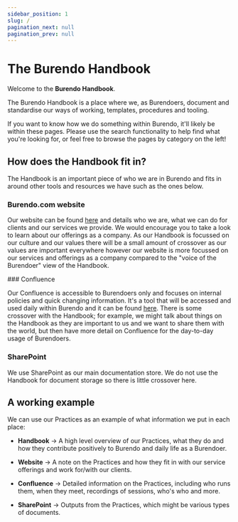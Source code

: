```yaml
---
sidebar_position: 1
slug: /
pagination_next: null
pagination_prev: null
---
```


# The Burendo Handbook

Welcome to the  **Burendo Handbook**.  

The Burendo Handbook is a place where we, as Burendoers, document and standardise our ways of working, templates, procedures and tooling.  

If you want to know how we do something within Burendo, it'll likely be within these pages.  Please use the search functionality to help find what you're looking for, or feel free to browse the pages by category on the left!

## How does the Handbook fit in?

The Handbook is an important piece of who we are in Burendo and fits in around other tools and resources we have such as the ones below.

### Burendo.com website

Our website can be found [here](http://www.burendo.com) and details who we are, what we can do for clients and our services we provide. We would encourage you to take a look to learn about our offerings as a company. As our Handbook is focussed on our culture and our values there will be a small amount of crossover as our values are important everywhere however our website is more focussed on our services and offerings as a company compared to the "voice of the Burendoer" view of the Handbook.

### Confluence

Our Confluence is accessible to Burendoers only and focuses on internal policies and quick changing information. It's a tool that will be accessed and used daily within Burendo and it can be found [here](https://burendo.atlassian.net/wiki/home). There is some crossover with the Handbook; for example, we might talk about things on the Handbook as they are important to us and we want to share them with the world, but then have more detail on Confluence for the day-to-day usage of Burendoers.

### SharePoint

We use SharePoint as our main documentation store. We do not use the Handbook for document storage so there is little crossover here.

## A working example

We can use our Practices as an example of what information we put in each place:

* **Handbook** -> A high level overview of our Practices, what they do and how they contribute positively to Burendo and daily life as a Burendoer.

* **Website** -> A note on the Practices and how they fit in with our service offerings and work for/with our clients.

* **Confluence** -> Detailed information on the Practices, including who runs them, when they meet, recordings of sessions, who's who and more.

* **SharePoint** -> Outputs from the Practices, which might be various types of documents.

